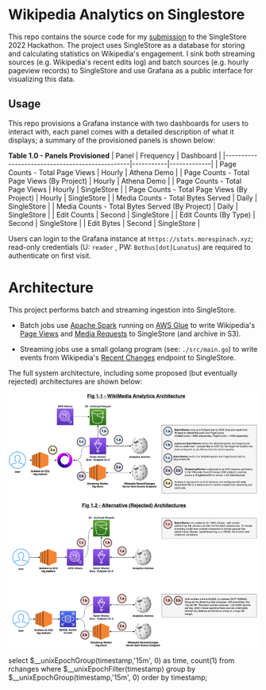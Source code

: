 # Wikipedia Analytics on Singlestore

This repo contains the source code for my [submission](https://stats.morespinach.xyz) to the SingleStore 2022 Hackathon. The project uses SingleStore as a database for storing and calculating statistics on Wikipedia's engagement. I sink both streaming sources (e.g. Wikipedia's recent edits log) and batch sources (e.g. hourly pageview records) to SingleStore and use Grafana as a public interface for visualizing this data.
	
## Usage

This repo provisions a Grafana instance with two dashboards for users to interact with, each panel comes with a detailed description of what it displays; a summary of the provisioned panels is shown below:

**Table 1.0 - Panels Provisioned**
| Panel                                          | Frequency | Dashboard   |
|------------------------------------------------|-----------|-------------|
| Page Counts - Total Page Views                 | Hourly    | Athena Demo |
| Page Counts - Total Page Views (By Project)    | Hourly    | Athena Demo |
| Page Counts - Total Page Views                 | Hourly    | SingleStore |
| Page Counts - Total Page Views (By Project)    | Hourly    | SingleStore |
| Media Counts - Total Bytes Served              | Daily     | SingleStore |
| Media Counts - Total Bytes Served (By Project) | Daily     | SingleStore |
| Edit Counts                                    | Second    | SingleStore |
| Edit Counts (By Type)                          | Second    | SingleStore |
| Edit Bytes                                     | Second    | SingleStore |

Users can login to the Grafana instance at `https://stats.morespinach.xyz`; read-only credentials (U: `reader` , PW: `Bothus[dot]Lunatus`) are required to authenticate on first visit.

# Architecture

This project performs batch and streaming ingestion into SingleStore.
- Batch jobs use [Apache Spark](https://spark.apache.org/) running on [AWS Glue](https://aws.amazon.com/glue/features/) to write Wikipedia's [Page Views](https://dumps.wikimedia.org/other/pageviews/readme.html) and [Media Requests](https://dumps.wikimedia.org/other/mediacounts/readme.html) to SingleStore (and archive in S3).

- Streaming jobs use a small golang program (see: `./src/main.go`) to write events from Wikipedia's [Recent Changes](https://stream.wikimedia.org/v2/ui/#/) endpoint to SingleStore.

The full system architecture, including some proposed (but eventually rejected) architectures are shown below:

![arch-full](./docs/wikipedia-analytics-arch.png)


select $__unixEpochGroup(timestamp,'15m', 0) as time, count(1) from rchanges 
where $__unixEpochFilter(timestamp) 
group by $__unixEpochGroup(timestamp,'15m', 0)
order by timestamp;

